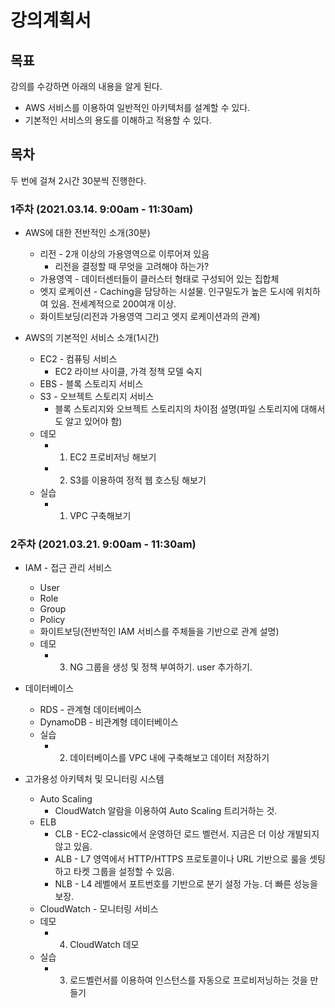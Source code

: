 # 강의계획서

## 목표
강의를 수강하면 아래의 내용을 알게 된다.
* AWS 서비스를 이용하여 일반적인 아키텍처를 설계할 수 있다.
* 기본적인 서비스의 용도를 이해하고 적용할 수 있다.

## 목차
두 번에 걸쳐 2시간 30분씩 진행한다.

### 1주차 (2021.03.14. 9:00am - 11:30am)

* AWS에 대한 전반적인 소개(30분)
    * 리전 - 2개 이상의 가용영역으로 이루어져 있음
        * 리전을 결정할 때 무엇을 고려해야 하는가?
    * 가용영역 - 데이터센터들이 클러스터 형태로 구성되어 있는 집합체
    * 엣지 로케이션 - Caching을 담당하는 시설물. 인구밀도가 높은 도시에 위치하여 있음. 전세계적으로 200여개 이상.
    + 화이트보딩(리전과 가용영역 그리고 엣지 로케이션과의 관계)

* AWS의 기본적인 서비스 소개(1시간)
    * EC2 - 컴퓨팅 서비스
        * EC2 라이브 사이클, 가격 정책 모델 숙지
    * EBS - 블록 스토리지 서비스
    * S3 - 오브젝트 스토리지 서비스
        * 블록 스토리지와 오브젝트 스토리지의 차이점 설명(파일 스토리지에 대해서도 알고 있어야 함)
    * 데모
        * 1. EC2 프로비저닝 해보기
        * 2. S3를 이용하여 정적 웹 호스팅 해보기
    * 실습
        * 1. VPC 구축해보기

### 2주차 (2021.03.21. 9:00am - 11:30am)

* IAM - 접근 관리 서비스
    * User
    * Role
    * Group
    * Policy
    + 화이트보딩(전반적인 IAM 서비스를 주체들을 기반으로 관계 설명)
    * 데모
        * 3. NG 그룹을 생성 및 정책 부여하기. user 추가하기.  

* 데이터베이스
    * RDS - 관계형 데이터베이스
    * DynamoDB - 비관계형 데이터베이스
    * 실습
        * 2. 데이터베이스를 VPC 내에 구축해보고 데이터 저장하기

* 고가용성 아키텍처 및 모니터링 시스템
    * Auto Scaling
        * CloudWatch 알람을 이용하여 Auto Scaling 트리거하는 것. 
    * ELB
        * CLB - EC2-classic에서 운영하던 로드 벨런서. 지금은 더 이상 개발되지 않고 있음.
        * ALB - L7 영역에서 HTTP/HTTPS 프로토콜이나 URL 기반으로 룰을 셋팅하고 타켓 그룹을 설정할 수 있음.
        * NLB - L4 레벨에서 포트번호를 기반으로 분기 설정 가능. 더 빠른 성능을 보장.
    * CloudWatch - 모니터링 서비스
    * 데모
        * 4. CloudWatch 데모
    * 실습
        * 3. 로드벨런서를 이용하여 인스턴스를 자동으로 프로비저닝하는 것을 만들기